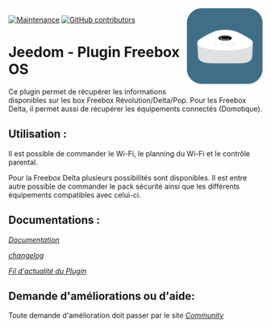 <img align="right" src="plugin_info/freebox_os_icon.png" width="150">

[![Maintenance](https://img.shields.io/badge/Maintained%3F-yes-green.svg)](https://github.com/mika-nt28/Jeedom-Freebox_OS/graphs/commit-activity)
[![GitHub contributors](https://img.shields.io/github/contributors/jeedom/core.svg)](https://github.com/mika-nt28/Jeedom-Freebox_OS/graphs/contributors/)

# Jeedom - Plugin Freebox OS

Ce plugin permet de récupérer les informations disponibles sur les box Freebox Révolution/Delta/Pop.
Pour les Freebox Delta, il permet aussi de récupérer les équipements connectés (Domotique).

## Utilisation :

Il est possible de commander le Wi-Fi, le planning du Wi-Fi et le contrôle parental.


Pour la Freebox Delta plusieurs possibilités sont disponibles. Il est entre autre possible de commander le pack sécurité ainsi que les différents équipements compatibles avec celui-ci.

## Documentations :

_[Documentation](http://mika-nt28.github.io/Documentations/Freebox_OS/#language#/)_

_[changelog](https://mika-nt28.github.io/Documentations/Freebox_OS/fr_FR/changelog)_

_[Fil d'actualité du Plugin](https://community.jeedom.com/t/info-plugin-freebox-mise-a-jour-des-composants-de-la-delta-tiles-systeme/30673)_

## Demande d'améliorations ou d'aide:

Toute demande d'amélioration doit passer par le site _[Community](https://community.jeedom.com/)_
